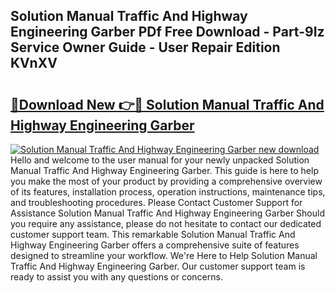 ## Solution Manual Traffic And Highway Engineering Garber PDf Free Download - Part-9Iz Service Owner Guide - User Repair Edition KVnXV

# <h2><a href="http://bc60074.oget.top/?id=Solution+Manual+Traffic+And+Highway+Engineering+Garber">🔗Download New 👉🔴 Solution Manual Traffic And Highway Engineering Garber</a></h2>

[![Solution Manual Traffic And Highway Engineering Garber new download](https://i.imgur.com/5g1atiW.png)](http://bc60074.oget.top/?id=Solution+Manual+Traffic+And+Highway+Engineering+Garber)
Hello and welcome to the user manual for your newly unpacked Solution Manual Traffic And Highway Engineering Garber. This guide is here to help you make the most of your product by providing a comprehensive overview of its features, installation process, operation instructions, maintenance tips, and troubleshooting procedures. Please Contact Customer Support for Assistance Solution Manual Traffic And Highway Engineering Garber Should you require any assistance, please do not hesitate to contact our dedicated customer support team. This remarkable Solution Manual Traffic And Highway Engineering Garber offers a comprehensive suite of features designed to streamline your workflow. We're Here to Help Solution Manual Traffic And Highway Engineering Garber. Our customer support team is ready to assist you with any questions or concerns.

